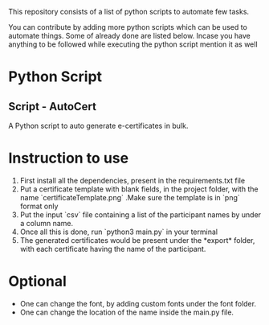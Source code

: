 This repository consists of a list of python scripts to automate few tasks.

You can contribute by adding more python scripts which can be used to automate things. Some of already done are listed below.
Incase you have anything to be followed while executing the python script mention it as well


# Python Script

## Script - AutoCert

A Python script to auto generate e-certificates in bulk.

# Instruction to use
<ol>
<li>First install all the dependencies, present in the requirements.txt file </li>
<li>Put a certificate template with blank fields, in the project folder, with the name `certificateTemplate.png` .Make sure the template is in `png` format only</li>
<li>Put the input `csv` file containing a list of the participant names by under a column name. </li>
<li>Once all this is done, run `python3 main.py` in your terminal</li>
<li>The generated certificates would be present under the *export* folder, with each certificate having the name of the participant.</li>
</ol>

# Optional
- One can change the font, by adding custom fonts under the font folder.
- One can change the location of the name inside the main.py file.



